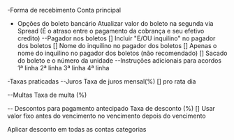 -Forma de recebimento
Conta principal

- Opções do boleto bancário
Atualizar valor do boleto na segunda via
Spread (É o atraso entre o pagamento da cobrança e seu efetivo credito)
--Pagador nos boletos
[] Incluir "E/OU inquilino" no pagador dos boletos
[] Nome do inquilino no pagador dos boletos
[] Apenas o nome do inquilino no pagador dos boletos (não recomendado)
[] Sacado do boleto e o número da unidade
--Instruções adicionais para acordos
1ª linha
2ª linha
3ª linha
4ª linha

-Taxas praticadas
--Juros
Taxa de juros mensal(%)
[] pro rata dia

--Multas
Taxa de multa (%)

-- Descontos para pagamento antecipado
Taxa de desconto (%)
[] Usar valor fixo
antes do vencimento
no vencimento
depois do vencimento

Aplicar desconto em todas as contas categorias
